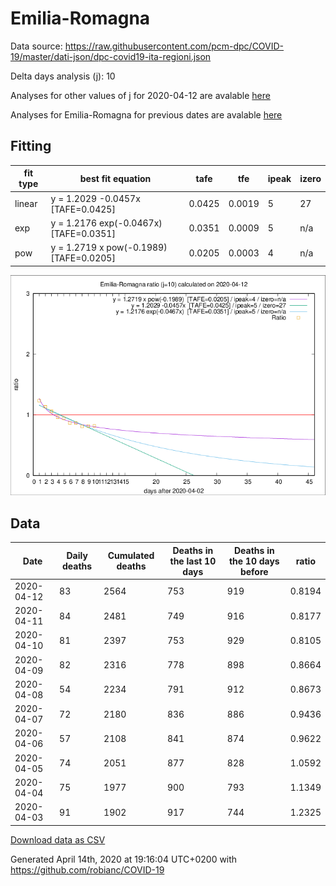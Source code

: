 # Emilia-Romagna

Data source: https://raw.githubusercontent.com/pcm-dpc/COVID-19/master/dati-json/dpc-covid19-ita-regioni.json

Delta days analysis (j): 10

Analyses for other values of j for 2020-04-12 are avalable [here](../2020-04-12/README.md)

Analyses for Emilia-Romagna for previous dates are avalable [here](../README.md)

## Fitting 
|fit type|best fit equation|tafe|tfe|ipeak|izero|
|-------|-----|--------|------|---|---|
|linear|y = 1.2029 -0.0457x  [TAFE=0.0425]|0.0425|0.0019|5|27|
|exp|y = 1.2176 exp(-0.0467x)  [TAFE=0.0351]|0.0351|0.0009|5|n/a|
|pow|y = 1.2719 x pow(-0.1989)  [TAFE=0.0205]|0.0205|0.0003|4|n/a|

![Plot](COVID-19_emilia-romagna_j10_2020-04-12.png)

## Data
|Date|Daily deaths|Cumulated deaths|Deaths in the last 10 days|Deaths in the 10 days before|ratio|
|----|----------|-----------|-------|--------------------|-----|
|2020-04-12|83|2564|753|919|0.8194|
|2020-04-11|84|2481|749|916|0.8177|
|2020-04-10|81|2397|753|929|0.8105|
|2020-04-09|82|2316|778|898|0.8664|
|2020-04-08|54|2234|791|912|0.8673|
|2020-04-07|72|2180|836|886|0.9436|
|2020-04-06|57|2108|841|874|0.9622|
|2020-04-05|74|2051|877|828|1.0592|
|2020-04-04|75|1977|900|793|1.1349|
|2020-04-03|91|1902|917|744|1.2325|

[Download data as CSV](COVID-19_emilia-romagna_j10_2020-04-12.csv)

Generated April 14th, 2020 at 19:16:04 UTC+0200 with https://github.com/robianc/COVID-19
